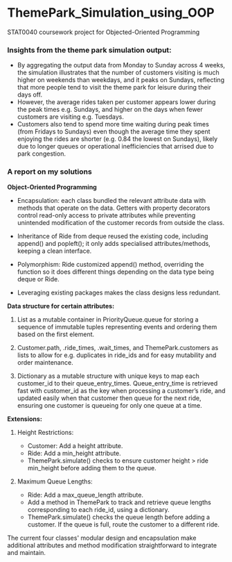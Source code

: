 # ThemePark_Simulation_using_OOP
STAT0040 coursework project for Objected-Oriented Programming


### Insights from the theme park simulation output:
- By aggregating the output data from Monday to Sunday across 4 weeks, the simulation illustrates that the number of customers visiting is much higher on weekends than weekdays, and it peaks on Sundays, reflecting that more people tend to visit the theme park for leisure during their days off.
- However, the average rides taken per customer appears lower during the peak times e.g. Sundays, and higher on the days when fewer customers are visiting e.g. Tuesdays.
- Customers also tend to spend more time waiting during peak times (from Fridays to Sundays) even though the average time they spent enjoying the rides are shorter (e.g. 0.84 the lowest on Sundays), likely due to longer queues or operational inefficiencies that arrised due to park congestion.


### A report on my solutions

**Object-Oriented Programming**

- Encapsulation: each class bundled the relevant attribute data with methods that operate on the data. Getters with property decorators control read-only access to private attributes while preventing unintended modification of the customer records from outside the class. 

- Inheritance of Ride from deque reused the existing code, including append() and popleft(); it only adds specialised attributes/methods, keeping a clean interface. 

- Polymorphism: Ride customized append() method, overriding the function so it does different things depending on the data type being deque or Ride.

- Leveraging existing packages makes the class designs less redundant. 

**Data structure for certain attributes:**

1.	List as a mutable container in PriorityQueue.queue for storing a sequence of immutable tuples representing events and ordering them based on the first element. 

2.	Customer.path, .ride_times, .wait_times, and ThemePark.customers as lists to allow for e.g. duplicates in ride_ids and for easy mutability and order maintenance.

3.	Dictionary as a mutable structure with unique keys to map each customer_id to their queue_entry_times. Queue_entry_time is retrieved fast with customer_id as the key when processing a customer’s ride, and updated easily when that customer then queue for the next ride, ensuring one customer is queueing for only one queue at a time. 

**Extensions:**

1.	Height Restrictions:
    - Customer: Add a height attribute.
    - Ride: Add a min_height attribute.
    - ThemePark.simulate() checks to ensure customer height > ride min_height before adding them to the queue.


2.	Maximum Queue Lengths:
    - Ride: Add a max_queue_length attribute.
    - Add a method in ThemePark to track and retrieve queue lengths corresponding to each ride_id, using a dictionary. 
    - ThemePark.simulate() checks the queue length before adding a customer. If the queue is full, route the customer to a different ride.


The current four classes' modular design and encapsulation make additional attributes and method modification straightforward to integrate and maintain.

